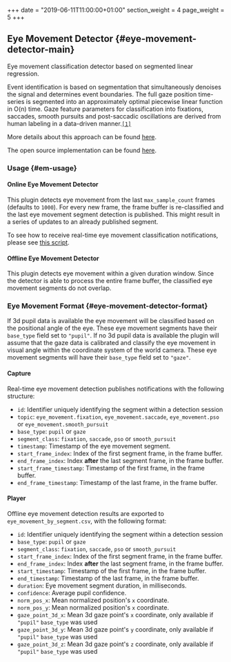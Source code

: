 +++
date = "2019-06-11T11:00:00+01:00"
section_weight = 4
page_weight = 5
+++

## Eye Movement Detector {#eye-movement-detector-main}

Eye movement classification detector based on segmented linear regression.

Event identification is based on segmentation that simultaneously denoises the signal and determines event boundaries. The full gaze position time-series is segmented into an approximately optimal piecewise linear function in O(n) time. Gaze feature parameters for classification into fixations, saccades, smooth pursuits and post-saccadic oscillations are derived from human labeling in a data-driven manner.[`[1]`](#nslr-hmm-paper)

More details about this approach can be found [here][nslr-hmm-paper].

The open source implementation can be found [here][nslr-hmm-repo].

### Usage {#em-usage}

#### Online Eye Movement Detector

This plugin detects eye movement from the last `max_sample_count` frames (defaults to `1000`). For every new frame, the frame buffer is re-classified and the last eye movement segment detection is published. This might result in a series of updates to an already published segment.

To see how to receive real-time eye movement classification notifications, please see [this script][eye-movement-helper-py].

#### Offline Eye Movement Detector

This plugin detects eye movement within a given duration window. Since the detector is able to process the entire frame buffer, the classified eye movement segments do not overlap.

### Eye Movement Format {#eye-movement-detector-format}

If 3d pupil data is available the eye movement will be classified based on the positional angle of the eye. These eye movement segments have their `base_type` field set to `"pupil"`. If no 3d pupil data is available the plugin will assume that the gaze data is calibrated and classify the eye movement in visual angle within the coordinate system of the world camera. These eye movement segments will have their `base_type` field set to `"gaze"`.

#### Capture

Real-time eye movement detection publishes notifications with the following structure:

- `id`: Identifier uniquely identifying the segment within a detection session
- `topic`: `eye_movement.fixation`, `eye_movement.saccade`, `eye_movement.pso` or `eye_movement.smooth_pursuit`
- `base_type`: `pupil` or `gaze`
- `segment_class`: `fixation`, `saccade`, `pso` or `smooth_pursuit`
- `timestamp`: Timestamp of the eye movement segment.
- `start_frame_index`: Index of the first segment frame, in the frame buffer.
- `end_frame_index`: Index **after** the last segment frame, in the frame buffer.
- `start_frame_timestamp`: Timestamp of the first frame, in the frame buffer.
- `end_frame_timestamp`: Timestamp of the last frame, in the frame buffer.

#### Player

Offline eye movement detection results are exported to `eye_movement_by_segment.csv`, with the following format:

- `id`: Identifier uniquely identifying the segment within a detection session
- `base_type`: `pupil` or `gaze`
- `segment_class`: `fixation`, `saccade`, `pso` or `smooth_pursuit`
- `start_frame_index`: Index of the first segment frame, in the frame buffer.
- `end_frame_index`: Index **after** the last segment frame, in the frame buffer.
- `start_timestamp`: Timestamp of the first frame, in the frame buffer.
- `end_timestamp`: Timestamp of the last frame, in the frame buffer.
- `duration`: Eye movement segment duration, in milliseconds.
- `confidence`: Average pupil confidence.
- `norm_pos_x`: Mean normalized position's `x` coordinate.
- `norm_pos_y`: Mean normalized position's `x` coordinate.
- `gaze_point_3d_x`: Mean 3d gaze point's `x` coordinate, only available if `"pupil"` `base_type` was used
- `gaze_point_3d_y`: Mean 3d gaze point's `y` coordinate, only available if `"pupil"` `base_type` was used
- `gaze_point_3d_z`: Mean 3d gaze point's `z` coordinate, only available if `"pupil"` `base_type` was used



[nslr-hmm-paper]: https://www.nature.com/articles/s41598-017-17983-x
[nslr-hmm-repo]: https://gitlab.com/nslr/nslr-hmm
[eye-movement-helper-py]: https://github.com/pupil-labs/pupil-helpers/blob/master/python/filter_eye_movement.py
